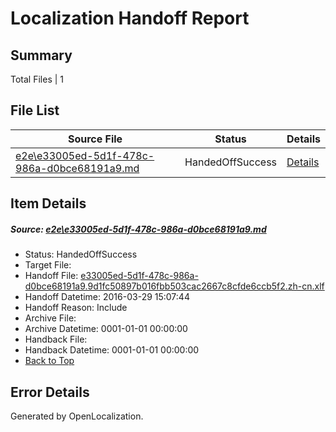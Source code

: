 # <a name='report-top'></a> Localization Handoff Report

## Summary
 Total Files | 1

## File List
 Source File | Status | Details 
 ----------- | ------ | ------- 
 [e2e\e33005ed-5d1f-478c-986a-d0bce68191a9.md](https://github.com/OpenLocalizationTest/oltest/blob/00a29cd2a46db58233bc15454651a21daeaf10c2/e2e/e33005ed-5d1f-478c-986a-d0bce68191a9.md) | HandedOffSuccess | [Details](#4fe7e2f9c07fb220db013a5fcb1687103391313a1)

## Item Details
##### <a name='4fe7e2f9c07fb220db013a5fcb1687103391313a1'></a> Source: [e2e\e33005ed-5d1f-478c-986a-d0bce68191a9.md](https://github.com/OpenLocalizationTest/oltest/blob/00a29cd2a46db58233bc15454651a21daeaf10c2/e2e/e33005ed-5d1f-478c-986a-d0bce68191a9.md)
* Status: HandedOffSuccess
* Target File: 
* Handoff File: [e33005ed-5d1f-478c-986a-d0bce68191a9.9d1fc50897b016fbb503cac2667c8cfde6ccb5f2.zh-cn.xlf](https://github.com/OpenLocalizationTestOrg/olhandoff-e2e/blob/ebb7f909f9a01f4e00b088741e8d717254337cb4/ol-handoff/OpenLocalizationTestOrg/oltest.zh-cn/ci/ht/e33005ed-5d1f-478c-986a-d0bce68191a9.9d1fc50897b016fbb503cac2667c8cfde6ccb5f2.zh-cn.xlf)
* Handoff Datetime: 2016-03-29 15:07:44
* Handoff Reason: Include
* Archive File: 
* Archive Datetime: 0001-01-01 00:00:00
* Handback File: 
* Handback Datetime: 0001-01-01 00:00:00
* [Back to Top](#report-top)


## Error Details

Generated by OpenLocalization.
